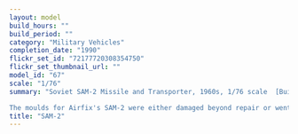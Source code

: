 ```yaml
---
layout: model
build_hours: ""
build_period: ""
category: "Military Vehicles"
completion_date: "1990"
flickr_set_id: "72177720308354750"
flickr_set_thumbnail_url: ""
model_id: "67"
scale: "1/76"
summary: "Soviet SAM-2 Missile and Transporter, 1960s, 1/76 scale  [Built 1990]

The moulds for Airfix's SAM-2 were either damaged beyond repair or went missing sometime in the late 1970s - early 1980s. In 1987 I was given a large collection of old 1/76 models and parts by an older modeler. The bags of parts included partly-built components, partial sprues plus loose SAM-2 kit parts, some of them painted. Fortunately, the kit instructions were there but a number of parts, including 6 wheels, were missing. As the kit was very hard to find (pre-Ebay days), in 1990 I decided to build a model from the kit parts I had and make replacements for those that were missing."
title: "SAM-2"
---
```



